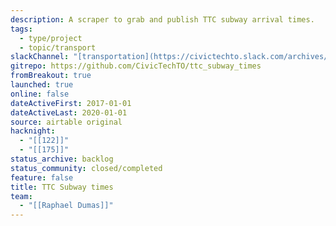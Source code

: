 ```yaml
---
description: A scraper to grab and publish TTC subway arrival times.
tags:
  - type/project
  - topic/transport
slackChannel: "[transportation](https://civictechto.slack.com/archives/C2X7WH32P)"
gitrepo: https://github.com/CivicTechTO/ttc_subway_times
fromBreakout: true
launched: true
online: false
dateActiveFirst: 2017-01-01
dateActiveLast: 2020-01-01
source: airtable original
hacknight:
  - "[[122]]"
  - "[[175]]"
status_archive: backlog
status_community: closed/completed
feature: false
title: TTC Subway times
team:
  - "[[Raphael Dumas]]"
---
```

